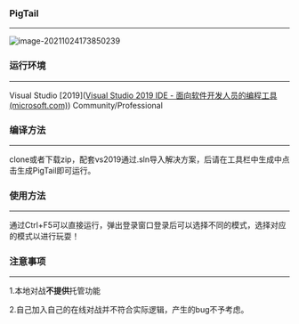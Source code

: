 ### PigTail

---

![image-20211024173850239](https://z3.ax1x.com/2021/10/24/5Wo5Zt.png)

### 运行环境

---

Visual Studio [2019]([Visual Studio 2019 IDE - 面向软件开发人员的编程工具 (microsoft.com)](https://visualstudio.microsoft.com/zh-hans/vs/)) Community/Professional

### 编译方法

---

clone或者下载zip，配套vs2019通过.sln导入解决方案，后请在工具栏中生成中点击生成PigTail即可运行。

### 使用方法

---

通过Ctrl+F5可以直接运行，弹出登录窗口登录后可以选择不同的模式，选择对应的模式以进行玩耍！

### 注意事项

---

1.本地对战**不提供**托管功能

2.自己加入自己的在线对战并不符合实际逻辑，产生的bug不予考虑。

